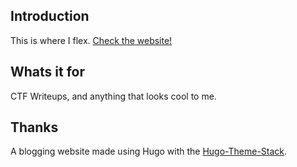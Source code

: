 ## Introduction
This is where I flex. [Check the website!](https://chaudhary1337.github.io/)

## Whats it for
CTF Writeups, and anything that looks cool to me.

## Thanks
A blogging website made using Hugo with the [Hugo-Theme-Stack](https://themes.gohugo.io/hugo-theme-stack/). 
